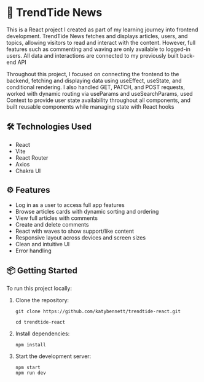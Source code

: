 # 🌊 TrendTide News
This is a React project I created as part of my learning journey into frontend development. TrendTide News fetches and displays articles, users, and topics, allowing visitors to read and interact with the content. However, full features such as commenting and waving are only available to logged-in users. All data and interactions are connected to my previously built back-end API

Throughout this project, I focused on connecting the frontend to the backend, fetching and displaying data using useEffect, useState, and conditional rendering. I also handled GET, PATCH, and POST requests, worked with dynamic routing via useParams and useSearchParams, used Context to provide user state availability throughout all components, and built reusable components while managing state with React hooks

## 🛠️ Technologies Used
- React
- Vite
- React Router
- Axios
- Chakra UI

## ⚙️ Features
+ Log in as a user to access full app features
+ Browse articles cards with dynamic sorting and ordering
+ View full articles with comments
+ Create and delete comments
+ React with waves to show support/like content
+ Responsive layout across devices and screen sizes
+ Clean and intuitive UI
+ Error handling


## 📦 Getting Started

To run this project locally:

1. Clone the repository:  

   ```
   git clone https://github.com/katybennett/trendtide-react.git
   
   cd trendtide-react
   ```
2. Install dependencies:

    ```
    npm install
    ```

3. Start the development server:

    ```
    npm start
    npm run dev
    ```